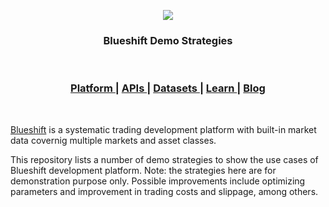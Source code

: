 <p align="center">
  <a href="https://blueshift.quantinsti.com/"><img align="center" src="https://blueshift.quantinsti.com/static/img/landing/blueshift-logo.svg"></a>
</p>

<h3 align="center">Blueshift Demo Strategies</h3>

<br>

<div align="center">
  <h3>
    <a href="https://blueshift.quantinsti.com">
      Platform
    </a>
    <span> | </span>
    <a href="https://blueshift.quantinsti.com/api-docs/introduction.html">
      APIs
    </a>
    <span> | </span>
    <a href="https://blueshift.quantinsti.com/docs/dataset">
      Datasets
    </a>
    <span> | </span>
    <a href="https://quantra.quantinsti.com/courses">
      Learn
    </a>
    <span> | </span>
    <a href="https://www.quantinsti.com/blog/">
      Blog
    </a>
  </h3>
</div>

<br/>

[Blueshift](https://blueshift.quantinsti.com/) is a systematic trading development platform with built-in market data covernig multiple markets and asset classes.

This repository lists a number of demo strategies to show the use cases of Blueshift development platform. Note: the strategies here are for demonstration purpose only. Possible improvements include optimizing parameters and improvement in trading costs and slippage, among others.
